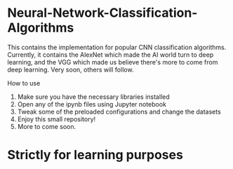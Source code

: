 # Neural-Network-Classification-Algorithms

This contains the implementation for popular CNN classification algorithms. Currently, it contains the AlexNet which made the AI world turn to deep learning, and the VGG which made us believe there's more to come from deep learning. Very soon, others will follow.

How to use
1. Make sure you have the necessary libraries installed
2. Open any of the ipynb files using Jupyter notebook 
3. Tweak some of the preloaded configurations and change the datasets
4. Enjoy this small repository!
5. More to come soon.

# Strictly for learning purposes
